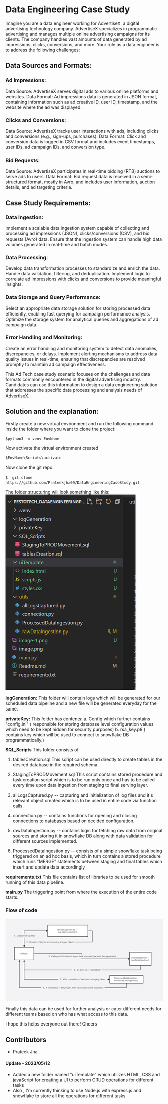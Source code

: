 # Data Engineering Case Study

Imagine you are a data engineer working for AdvertiseX, a digital advertising technology company. AdvertiseX specializes in programmatic advertising and manages multiple online advertising campaigns for its clients. The company handles vast amounts of data generated by ad impressions, clicks, conversions, and more. Your role as a data engineer is to address the following challenges:

## Data Sources and Formats:

### Ad Impressions:
Data Source: AdvertiseX serves digital ads to various online platforms and websites.
Data Format: Ad impressions data is generated in JSON format, containing information such as ad creative ID, user ID, timestamp, and the website where the ad was displayed.

### Clicks and Conversions:
Data Source: AdvertiseX tracks user interactions with ads, including clicks and conversions (e.g., sign-ups, purchases).
Data Format: Click and conversion data is logged in CSV format and includes event timestamps, user IDs, ad campaign IDs, and conversion type.

### Bid Requests:
Data Source: AdvertiseX participates in real-time bidding (RTB) auctions to serve ads to users.
Data Format: Bid request data is received in a semi-structured format, mostly in Avro, and includes user information, auction details, and ad targeting criteria.

## Case Study Requirements:

### Data Ingestion:
Implement a scalable data ingestion system capable of collecting and processing ad impressions (JSON), clicks/conversions (CSV), and bid requests (Avro) data.
Ensure that the ingestion system can handle high data volumes generated in real-time and batch modes.

### Data Processing:
Develop data transformation processes to standardize and enrich the data. Handle data validation, filtering, and deduplication.
Implement logic to correlate ad impressions with clicks and conversions to provide meaningful insights.

### Data Storage and Query Performance:
Select an appropriate data storage solution for storing processed data efficiently, enabling fast querying for campaign performance analysis.
Optimize the storage system for analytical queries and aggregations of ad campaign data.

### Error Handling and Monitoring:
Create an error handling and monitoring system to detect data anomalies, discrepancies, or delays.
Implement alerting mechanisms to address data quality issues in real-time, ensuring that discrepancies are resolved promptly to maintain ad campaign effectiveness.

This Ad Tech case study scenario focuses on the challenges and data formats commonly encountered in the digital advertising industry. Candidates can use this information to design a data engineering solution that addresses the specific data processing and analysis needs of AdvertiseX.


## Solution and the explanation:

Firstly create a new virtual environment and run the following command inside the folder where you want to clone the project:

```python
$python3 -m venv EnvName
```

Now activate the virtual environment created

```python
$EnvName\Scripts\activate
```

Now clone the git repo:

```
$  git clone https://github.com/Prateekjha09/DataEngineeringCaseStudy.git
```

The folder structuring will look something like this:
![alt text](image-2.png)

<b>logGeneration:</b> 
This folder will contain logs which will be generated for our scheduled data pipeline and a new file will be generated everyday for the same.

<b>privateKey:</b>
This folder has contents:
a. Config which further contains "config.ini" ( responsible for storing database level configuration values which need to be kept hidden for security purposes)
b. rsa_key.p8 ( contains key which will be used to connect to snowflake DB programmatically.)

<b>SQL_Scripts</b>
This folder consists of 
1. tablesCreation.sql 
This script can be used directly to create tables in the desired database in the required schema.

2. StagingToPRODMovement.sql
This script contains stored procedure and task creation script which is to be run only once and has to be called every time upon data ingestion from staging to final serving layer.

1. allLogsCaptured.py -- capturing and initialization of log files and it's relevant object created which is to be used in entire code via function calls.

2. connection.py -- contains functions for opening and closing connections to databases based on decided configuration.

3. rawDataIngestion.py -- contains logic for fetching raw data from original sources and storing it in snowflake DB along with data validation for different sources implemented.

4. ProcessedDataIngestion.py -- consists of a simple snowflake task being triggered on an ad hoc basis, which in turn contains a stored procedure which runs "MERGE" statements between staging and final tables which insert and update data accordingly

<b>requirements.txt</b>
This file contains list of libraries to be used for smooth running of this data pipeline.

<b>main.py</b> 
The triggering point from where the execution of the entire code starts.

### Flow of code
![alt text](image.png)

Finally this data can be used for further analysis or cater different needs for different teams based on who has what access to this data.

I hope this helps everyone out there!
Cheers


## Contributors
- Prateek Jha

#### Update - 2023/05/12
- Added a new folder named "uiTemplate" which utilizes HTML, CSS and javaScript for creating a UI to perform CRUD operations for different tasks 
- Also , I'm currently thinking to use Node.js with express.js and snowflake to store all the operations for different tasks



